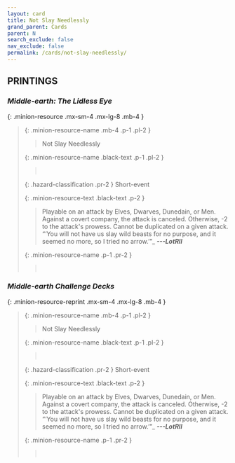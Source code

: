 ```yaml
---
layout: card
title: Not Slay Needlessly
grand_parent: Cards
parent: N
search_exclude: false
nav_exclude: false
permalink: /cards/not-slay-needlessly/
---
```


## PRINTINGS


### _Middle-earth: The Lidless Eye_

{: .minion-resource .mx-sm-4 .mx-lg-8 .mb-4 }
> {: .minion-resource-name .mb-4 .p-1 .pl-2 }
> > <div class="hazard-mp"></div>
> > <div class="card-name">Not Slay Needlessly</div>
>
> {: .minion-resource-name .black-text .p-1 .pl-2 }
> > &nbsp;
>
> {: .hazard-classification .pr-2 }
> Short-event
>
> {: .minion-resource-text .black-text .p-2 }
> > Playable on an attack by Elves, Dwarves, Dunedain, or Men. Against a covert company, the attack is canceled. Otherwise, -2 to the attack's prowess. Cannot be duplicated on a given attack.   “‘You will not have us slay wild beasts for no purpose, and it seemed no more, so I tried no arrow.’”_ ***---LotRII*** 
> 
> {: .minion-resource-name .p-1 .pr-2 }
> > <div class="card-shield"></div>
> > <div class="card-corruption-white">&nbsp;</div>

### _Middle-earth Challenge Decks_

{: .minion-resource-reprint .mx-sm-4 .mx-lg-8 .mb-4 }
> {: .minion-resource-name .mb-4 .p-1 .pl-2 }
> > <div class="hazard-mp"></div>
> > <div class="card-name">Not Slay Needlessly</div>
>
> {: .minion-resource-name .black-text .p-1 .pl-2 }
> > &nbsp;
>
> {: .hazard-classification .pr-2 }
> Short-event
>
> {: .minion-resource-text .black-text .p-2 }
> > Playable on an attack by Elves, Dwarves, Dunedain, or Men. Against a covert company, the attack is canceled. Otherwise, -2 to the attack's prowess. Cannot be duplicated on a given attack.   “‘You will not have us slay wild beasts for no purpose, and it seemed no more, so I tried no arrow.’”_ ***---LotRII*** 
> 
> {: .minion-resource-name .p-1 .pr-2 }
> > <div class="card-shield"></div>
> > <div class="card-corruption-white">&nbsp;</div>
